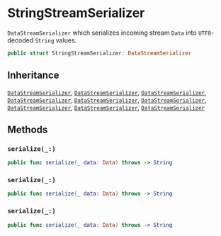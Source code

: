# StringStreamSerializer

`DataStreamSerializer` which serializes incoming stream `Data` into `UTF8`-decoded `String` values.

``` swift
public struct StringStreamSerializer: DataStreamSerializer 
```

## Inheritance

[`DataStreamSerializer`](/DataStreamSerializer), [`DataStreamSerializer`](/DataStreamSerializer), [`DataStreamSerializer`](/DataStreamSerializer), [`DataStreamSerializer`](/DataStreamSerializer), [`DataStreamSerializer`](/DataStreamSerializer), [`DataStreamSerializer`](/DataStreamSerializer), [`DataStreamSerializer`](/DataStreamSerializer), [`DataStreamSerializer`](/DataStreamSerializer), [`DataStreamSerializer`](/DataStreamSerializer)

## Methods

### `serialize(_:)`

``` swift
public func serialize(_ data: Data) throws -> String 
```

### `serialize(_:)`

``` swift
public func serialize(_ data: Data) throws -> String 
```

### `serialize(_:)`

``` swift
public func serialize(_ data: Data) throws -> String 
```
